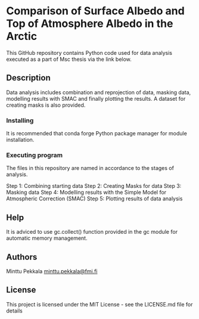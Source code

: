 # Comparison of Surface Albedo and Top of Atmosphere Albedo in the Arctic

This GitHub repository contains Python code used for data analysis executed as a part of 
Msc thesis via the link below. 

## Description

Data analysis includes combination and reprojection of data, masking data, modelling results 
with SMAC and finally plotting the results. A dataset for creating masks is also provided.

### Installing

It is recommended that conda forge Python package manager for module installation. 

### Executing program

The files in this repository are named in accordance to the stages of analysis. 

Step 1: Combining starting data
Step 2: Creating Masks for data
Step 3: Masking data
Step 4: Modelling results with the Simple Model for Atmospheric Correction (SMAC)
Step 5: Plotting results of data analysis


## Help

It is adviced to use gc.collect() function provided in the gc module for automatic memory management. 


## Authors

Minttu Pekkala 
minttu.pekkala@fmi.fi


## License

This project is licensed under the MIT License - see the LICENSE.md file for details


